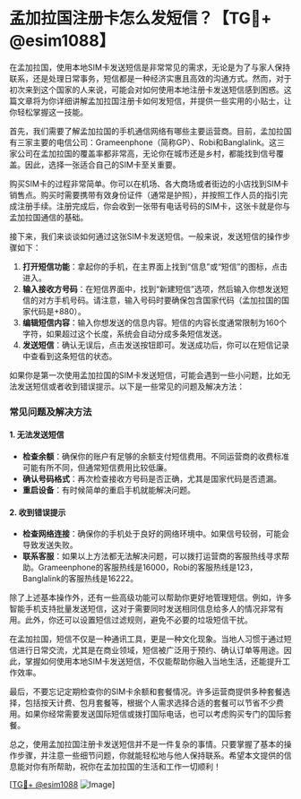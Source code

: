 # 孟加拉国注册卡怎么发短信？【TG💪+ @esim1088】

在孟加拉国，使用本地SIM卡发送短信是非常常见的需求，无论是为了与家人保持联系，还是处理日常事务，短信都是一种经济实惠且高效的沟通方式。然而，对于初次来到这个国家的人来说，可能会对如何使用本地注册卡发送短信感到困惑。这篇文章将为你详细讲解孟加拉国注册卡如何发短信，并提供一些实用的小贴士，让你轻松掌握这一技能。

首先，我们需要了解孟加拉国的手机通信网络有哪些主要运营商。目前，孟加拉国有三家主要的电信公司：Grameenphone（简称GP）、Robi和Banglalink。这三家公司在孟加拉国的覆盖率都非常高，无论你在城市还是乡村，都能找到信号覆盖。因此，选择一张适合自己的SIM卡至关重要。

购买SIM卡的过程非常简单。你可以在机场、各大商场或者街边的小店找到SIM卡销售点。购买时需要携带有效身份证件（通常是护照），并按照工作人员的指引完成注册手续。注册完成后，你会收到一张带有电话号码的SIM卡，这张卡就是你与孟加拉国通信的基础。

接下来，我们来谈谈如何通过这张SIM卡发送短信。一般来说，发送短信的操作步骤如下：

1. **打开短信功能**：拿起你的手机，在主界面上找到“信息”或“短信”的图标，点击进入。
2. **输入接收方号码**：在短信界面中，找到“新建短信”选项，然后输入你想发送短信的对方手机号码。请注意，输入号码时要确保包含国家代码（孟加拉国的国家代码是+880）。
3. **编辑短信内容**：输入你想发送的信息内容。短信的内容长度通常限制为160个字符，如果超过这个长度，系统会自动分成多条短信发送。
4. **发送短信**：确认无误后，点击发送按钮即可。发送成功后，你可以在短信记录中查看到这条短信的状态。

如果你是第一次使用孟加拉国的SIM卡发送短信，可能会遇到一些小问题，比如无法发送短信或者收到错误提示。以下是一些常见的问题及解决方法：

### 常见问题及解决方法

#### 1. 无法发送短信
   - **检查余额**：确保你的账户有足够的余额支付短信费用。不同运营商的收费标准可能有所不同，但通常短信费用比较低廉。
   - **确认号码格式**：再次检查接收方号码是否正确，尤其是国家代码是否遗漏。
   - **重启设备**：有时候简单的重启手机就能解决问题。

#### 2. 收到错误提示
   - **检查网络连接**：确保你的手机处于良好的网络环境中。如果信号较弱，可能会导致发送失败。
   - **联系客服**：如果以上方法都无法解决问题，可以拨打运营商的客服热线寻求帮助。Grameenphone的客服热线是16000，Robi的客服热线是123，Banglalink的客服热线是16222。

除了上述基本操作外，还有一些高级功能可以帮助你更好地管理短信。例如，许多智能手机支持批量发送短信，这对于需要同时发送相同信息给多人的情况非常有用。此外，你还可以设置短信过滤规则，避免不必要的垃圾短信干扰。

在孟加拉国，短信不仅是一种通讯工具，更是一种文化现象。当地人习惯于通过短信进行日常交流，尤其是在商业领域，短信被广泛用于预约、确认订单等用途。因此，掌握如何使用本地SIM卡发送短信，不仅能帮助你融入当地生活，还能提升工作效率。

最后，不要忘记定期检查你的SIM卡余额和套餐情况。许多运营商提供多种套餐选择，包括按天计费、包月套餐等，根据个人需求选择合适的套餐可以节省不少费用。如果你经常需要发送国际短信或拨打国际电话，也可以考虑购买专门的国际套餐。

总之，使用孟加拉国注册卡发送短信并不是一件复杂的事情。只要掌握了基本的操作步骤，并注意一些细节问题，你就能轻松地与他人保持联系。希望本文提供的信息能对你有所帮助，祝你在孟加拉国的生活和工作一切顺利！

[[TG💪+ @esim1088](https://t.me/s/esim1088) ![Image](https://i.postimg.cc/4NQfJmqS/Snipaste-2025-05-13-00-14-12.png)]